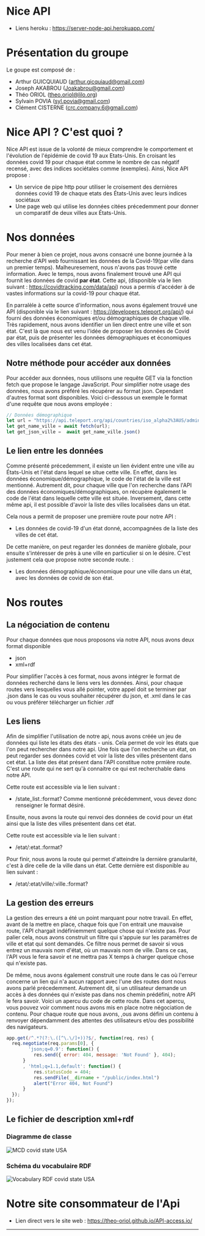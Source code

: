 # Nice API

- Liens heroku : https://server-node-api.herokuapp.com/

# Présentation du groupe

Le goupe est composé de :

- Arthur GUICQUIAUD (arthur.gicquiaud@gmail.com)
- Joseph AKABROU (Joakabrou@gmail.com)
- Théo ORIOL (theo.oriol@lilo.org)
- Sylvain POVIA (syl.povia@gmail.com)
- Clément CISTERNE (crc.company.6@gmail.com)

# Nice API ? C'est quoi ?


Nice API est issue de la volonté de mieux comprendre le comportement et l'évolution de l'épidémie de covid 19 aux Etats-Unis. En croisant les données covid 19 pour chaque état comme le nombre de cas négatif recensé, avec des indices sociétales comme (exemples). Ainsi, Nice API propose : 
- Un service de pipe http pour utiliser le croisement des dernières données covid 19 de chaque etats des États-Unis avec leurs indices sociétaux
- Une page web qui utilise les données citées précedemment pour donner un comparatif de deux villes aux États-Unis.

# Nos données
Pour mener à bien ce projet, nous avons consacré une bonne journée à la recherche d'API web fournissant les données de la Covid-19(par ville dans un premier temps). Malheuresement, nous n'avons pas trouvé cette information. Avec le temps, nous avons finalement trouvé une API qui fournit les données de covid <b>par état</b>. Cette api, (disponible via le lien suivant : https://covidtracking.com/data/api) nous a permis d'accéder à de vastes informations sur la covid-19 pour chaque état.

En parralèle à cette source d'information, nous avons également trouvé une API (disponible via le lien suivant : https://developers.teleport.org/api/) qui fourni des données économiques et/ou démographiques de chaque ville. Très rapidement, nous avons identifier un lien direct entre une ville et son état. C'est là que nous est venu l'idée de proposer les données de Covid par état, puis de présenter les données démographiques et économiques des villes localisées dans cet état. 

## Notre méthode pour accéder aux données
Pour accéder aux données, nous utilisons une requête GET via la fonction fetch que propose le langage JavaScript. Pour simplifier notre usage des données, nous avons préféré les récupérer au format json. Cependant d'autres format sont disponibles. Voici ci-dessous un exemple le format d'une requête que nous avons employée  : 

```javascript
// Données démographique
let url = "https://api.teleport.org/api/countries/iso_alpha2%3AUS/admin1_divisions/geonames%3A"+state_id+"/cities/";
let get_name_ville = await fetch(url);
let get_json_ville =  await get_name_ville.json()
```
## Le lien entre les données
Comme présenté précedemment, il existe un lien évident entre une ville au  États-Unis et l'état dans lequel se situe cette ville. En effet, dans les données économique/démographique, le code de l'état de la ville est mentionné. Autrement dit, pour chaque ville que l'on recherche dans l'API des données économiques/démographiques, on récupère également le code de l'état dans lequelle cette ville est située. Inversement, dans cette même api, il est possible d'avoir la liste des villes localisées dans un état.

Cela nous a permit de proposer une première route pour notre API : 
- Les données de covid-19 d'un état donné, accompagnées de la liste des villes de cet état.

De cette manière, on peut regarder les données de manière globale, pour ensuite s'intéresser de près à une ville en particulier si on le désire. C'est justement cela que propose notre seconde route. :
- Les données démographique/économique pour une ville dans un état, avec les données de covid de son état.

# Nos routes

## La négociation de contenu
Pour chaque données que nous proposons via notre API, nous avons deux format disponible 
  - json 
  - xml+rdf

Pour simplifier l'accès à ces format, nous avons intégrer le format de données recherché dans le liens vers les données. Ainsi, pour chaque routes vers lesquelles vous allé pointer, votre appel doit se terminer par .json dans le cas ou vous souhaiter récupérer du json, et .xml dans le cas ou vous préférer télécharger un fichier .rdf
## Les liens

Afin de simplifier l'utilisation de notre api, nous avons créée un jeu de données qui liste les états des états - unis. Cela permet de voir les états que l'on peut rechercher dans notre api. Une fois que l'on recherche un état, on peut regarder ses données covid et voir la liste des villes présentent dans cet état.
La liste des état présent dans l'API constitue notre prmière route. C'est une route qui ne sert qu'à connaitre ce qui est recherchable dans notre API.

Cette route est accessible via le lien suivant :
- /state_list.:format?
Comme mentionné précédemment, vous devez donc renseigner le format désiré.

Ensuite, nous avons la route qui renvoi des données de covid pour un état ainsi que la liste des villes présentent dans cet état.

Cette route est accessible via le lien suivant :
- /etat/:etat.:format?

Pour finir, nous avons la route qui permet d'atteindre la dernière granularité, c'est à dire celle de la ville dans un état. Cette dernière est disponible au lien suivant :
- /etat/:etat/ville/:ville.:format?

## La gestion des erreurs
La gestion des erreurs a été un point marquant pour notre travail. En effet, avant de la mettre en place, chaque fois que l'on entrait une mauvaise route, l'API chargait indéfiniemment quelque chose qui n'existe pas. Pour palier cela, nous avons construit un filtre qui s'appuie sur les paramètres de ville et etat qui sont demandés. Ce filtre nous permet de savoir si vous entrez un mauvais nom d'état, où un mauvais nom de ville. Dans ce cas, l'API vous le fera savoir et ne mettra pas X temps à charger quelque chose qui n'existe pas.

De même, nous avons également construit une route dans le cas où l'erreur concerne un lien qui n'a aucun rapport avec l'une des routes dont nous avons parlé précedemment. Autrement dit, si un utilisateur demande un accès à des données qui n'existe pas dans nos chemin prédéfini, notre API le fera savoir. Voici un apercu du code de cette route. Dans cet apercu, vous pouvez voir comment nous avons mis en place notre négociation de contenu. Pour chaque route que nous avons, ,ous avons défini un contenu à renvoyer dépendamment des attentes des utilisateurs et/ou des possibilité des navigateurs.

```javascript
app.get(/^.*?(?:\.([^\.\/]+))?$/, function(req, res) {
  req.negotiate(req.params[0], {
        'json;q=0.9': function() {
          res.send({ error: 404, message: 'Not Found' }, 404);
      }
      , 'html;q=1.1,default': function() {
          res.statusCode = 404;
          res.sendFile(__dirname + "/public/index.html")
          alert("Error 404, Not Found")
      }
  });
});
```
## Le fichier de description xml+rdf

### Diagramme de classe
![MCD covid state USA](https://github.com/theo-oriol/coursUM320202021-M2/blob/clem2/rdf/img/MCD%20open%20data%20covid%20USA.png)

### Schéma du vocabulaire RDF
![Vocabulary RDF covid state USA](https://github.com/theo-oriol/coursUM320202021-M2/blob/clem2/rdf/img/RDF%20open%20data%20covid%20USA.png)

# Notre site consommateur de l'Api


- Lien direct vers le site web : https://theo-oriol.github.io/API-access.io/
---
